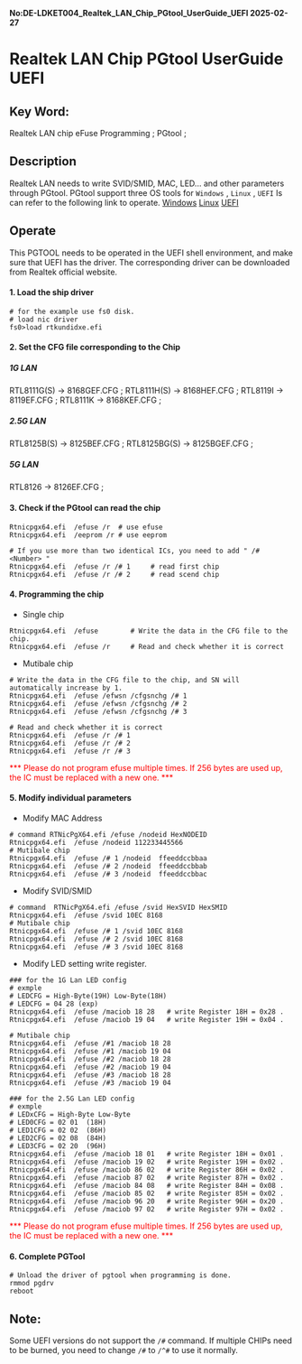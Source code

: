 **No:DE-LDKET004_Realtek_LAN_Chip_PGtool_UserGuide_UEFI 2025-02-27**
# Realtek LAN Chip PGtool UserGuide UEFI
## Key Word:

Realtek LAN chip eFuse Programming ; PGtool ; 

## Description

Realtek LAN needs to write SVID/SMID, MAC, LED... and other parameters through PGtool.
PGtool support three OS tools for `Windows` , `Linux` , `UEFI`
Is can refer to the following link to operate.
[Windows](./DE-LDRET002_Realtek_LAN_Chip_PGtool_UserGuide_Win.md)
[Linux](./DE-LDRET003_Realtek_LAN_Chip_PGtool_UserGuide_Linux.md)
[UEFI](./DE-LDRET004_Realtek_LAN_Chip_PGtool_UserGuide_UEFI.md)

## Operate
This PGTOOL needs to be operated in the UEFI shell environment, and make sure that UEFI has the driver.
The corresponding driver can be downloaded from Realtek official website.

#### 1. Load the ship driver

```shell
# for the example use fs0 disk.
# load nic driver
fs0>load rtkundidxe.efi

```

#### 2. Set the CFG file corresponding to the Chip
##### 1G LAN
RTL8111G(S) -> 8168GEF.CFG ; 
RTL8111H(S) -> 8168HEF.CFG ; 
RTL8119I -> 8119EF.CFG ; 
RTL8111K -> 8168KEF.CFG ; 
##### 2.5G LAN
RTL8125B(S) -> 8125BEF.CFG ; 
RTL8125BG(S) -> 8125BGEF.CFG ; 
##### 5G LAN
RTL8126 -> 8126EF.CFG ; 

#### 3. Check if the PGtool can read the chip
```shell
Rtnicpgx64.efi  /efuse /r  # use efuse
Rtnicpgx64.efi  /eeprom /r # use eeprom

# If you use more than two identical ICs, you need to add " /# <Number> "
Rtnicpgx64.efi  /efuse /r /# 1     # read first chip
Rtnicpgx64.efi  /efuse /r /# 2     # read scend chip
```

#### 4. Programming the chip
* Single chip
```shell
Rtnicpgx64.efi  /efuse        # Write the data in the CFG file to the chip.
Rtnicpgx64.efi  /efuse /r     # Read and check whether it is correct
```
* Mutibale chip
```shell
# Write the data in the CFG file to the chip, and SN will automatically increase by 1.
Rtnicpgx64.efi  /efuse /efwsn /cfgsnchg /# 1 
Rtnicpgx64.efi  /efuse /efwsn /cfgsnchg /# 2
Rtnicpgx64.efi  /efuse /efwsn /cfgsnchg /# 3

# Read and check whether it is correct
Rtnicpgx64.efi  /efuse /r /# 1
Rtnicpgx64.efi  /efuse /r /# 2
Rtnicpgx64.efi  /efuse /r /# 3
```
<font color="#FF0000">*** Please do not program efuse multiple times. If 256 bytes are used up, the IC must be replaced with a new one. ***</font>

#### 5. Modify individual parameters

* Modify MAC Address
```shell
# command RTNicPgX64.efi /efuse /nodeid HexNODEID
Rtnicpgx64.efi  /efuse /nodeid 112233445566
# Mutibale chip
Rtnicpgx64.efi  /efuse /# 1 /nodeid  ffeeddccbbaa 
Rtnicpgx64.efi  /efuse /# 2 /nodeid  ffeeddccbbab
Rtnicpgx64.efi  /efuse /# 3 /nodeid  ffeeddccbbac 
```

* Modify SVID/SMID
```shell
# command  RTNicPgX64.efi /efuse /svid HexSVID HexSMID
Rtnicpgx64.efi  /efuse /svid 10EC 8168
# Mutibale chip
Rtnicpgx64.efi  /efuse /# 1 /svid 10EC 8168
Rtnicpgx64.efi  /efuse /# 2 /svid 10EC 8168
Rtnicpgx64.efi  /efuse /# 3 /svid 10EC 8168
```

* Modify LED setting
write register.
```shell
### for the 1G Lan LED config
# exmple 
# LEDCFG = High-Byte(19H) Low-Byte(18H)
# LEDCFG = 04 28 (exp)
Rtnicpgx64.efi  /efuse /maciob 18 28   # write Register 18H = 0x28 .
Rtnicpgx64.efi  /efuse /maciob 19 04   # write Register 19H = 0x04 .

# Mutibale chip
Rtnicpgx64.efi  /efuse /#1 /maciob 18 28
Rtnicpgx64.efi  /efuse /#1 /maciob 19 04
Rtnicpgx64.efi  /efuse /#2 /maciob 18 28
Rtnicpgx64.efi  /efuse /#2 /maciob 19 04
Rtnicpgx64.efi  /efuse /#3 /maciob 18 28
Rtnicpgx64.efi  /efuse /#3 /maciob 19 04

### for the 2.5G Lan LED config
# exmple 
# LEDxCFG = High-Byte Low-Byte
# LED0CFG = 02 01  (18H)
# LED1CFG = 02 02  (86H)
# LED2CFG = 02 08  (84H)
# LED3CFG = 02 20  (96H)
Rtnicpgx64.efi  /efuse /maciob 18 01   # write Register 18H = 0x01 .
Rtnicpgx64.efi  /efuse /maciob 19 02   # write Register 19H = 0x02 .
Rtnicpgx64.efi  /efuse /maciob 86 02   # write Register 86H = 0x02 .
Rtnicpgx64.efi  /efuse /maciob 87 02   # write Register 87H = 0x02 .
Rtnicpgx64.efi  /efuse /maciob 84 08   # write Register 84H = 0x08 .
Rtnicpgx64.efi  /efuse /maciob 85 02   # write Register 85H = 0x02 .
Rtnicpgx64.efi  /efuse /maciob 96 20   # write Register 96H = 0x20 .
Rtnicpgx64.efi  /efuse /maciob 97 02   # write Register 97H = 0x02 .
```
<font color="#FF0000">*** Please do not program efuse multiple times. If 256 bytes are used up, the IC must be replaced with a new one. ***</font>
#### 6. Complete PGTool
```shell
# Unload the driver of pgtool when programming is done.
rmmod pgdrv
reboot
```

## Note: 
Some UEFI versions do not support the `/#` command.
If multiple CHIPs need to be burned,
you need to change `/#` to `/^#` to use it normally.
